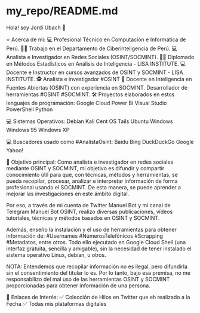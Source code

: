 # my_repo/README.md



Hola! soy Jordi Ubach 👋

⭐ Acerca de mi:
💻 Profesional Técnico en Computación e Informática de Perú.
👨‍💻 Trabajo en el Departamento de Ciberinteligencia de Perú.
💻 Analista e Investigador en Redes Sociales (OSINT/SOCMINT).
👨‍💻 Diplomado en Métodos Estadísticos en Análisis de Inteligencia - LISA INSTITUTE.
💻 Docente e Instructor en cursos avanzados de OSINT y SOCMINT - LISA INSTITUTE.
🕵️ Analista e investigador #OSINT
📘 Docente en Inteligencia en Fuentes Abiertas (OSINT) con experiencia en SOCMINT.
 Desarrollador de herramientas #OSINT #SOCMINT.
🛠️ Proyectos elaborados en estos lenguajes de programación:
Google Cloud Power Bi Visual Studio PowerShell Python

💻 Sistemas Operativos:
Debian Kali Cent OS Tails Ubuntu Windows Windows 95 Windows XP

💻 Buscadores usado como #AnalistaOsint:
Baidu Bing DuckDuckGo Google Yahoo!

📔 Objetivo principal:
Como analista e investigador en redes sociales mediante OSINT y SOCMINT, mi objetivo es difundir y compartir conocimiento útil para que, con técnicas, métodos y herramientas, se pueda recopilar, procesar, analizar e interpretar información de forma profesional usando el SOCMINT. De esta manera, se puede aprender a mejorar las investigaciones en este ámbito digital.

Por eso, a través de mi cuenta de Twitter Manuel Bot y mi canal de Telegram Manuel Bot OSINT, realizo diversas publicaciones, vídeos tutoriales, técnicas y métodos basados en OSINT y SOCMINT.

Además, enseño la instalación y el uso de herramientas para obtener información de: #Usernames #NúmerosTelefónicos #Scrapping #Metadatos, entre otros. Todo ello ejecutado en Google Cloud Shell (una interfaz gratuita, sencilla y amigable), sin la necesidad de tener instalado el sistema operativo Linux, debian, u otros.

NOTA: Entendemos que recopilar información no es ilegal, pero difundirla sin el consentimiento del titular lo es. Por lo tanto, bajo esa premisa, no me responsabilizo del mal uso de las herramientas OSINT y SOCMINT proporcionadas para obtener información de una persona.

📝 Enlaces de Interés:
✅ Colección de Hilos en Twitter que eh realizado a la Fecha
✅ Todas mis plataformas digitales
